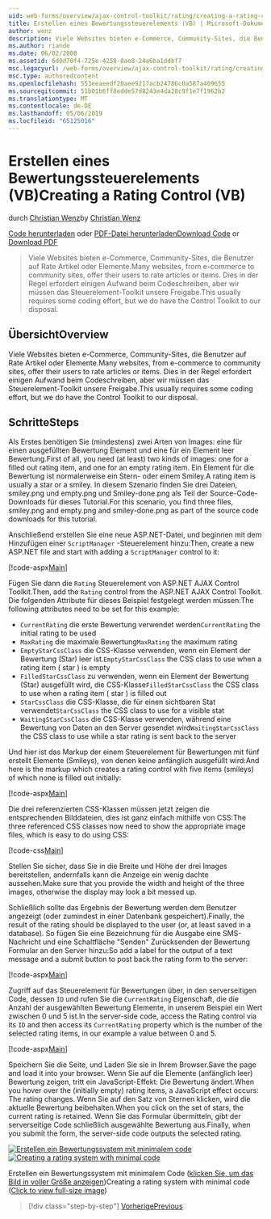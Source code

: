 ```yaml
---
uid: web-forms/overview/ajax-control-toolkit/rating/creating-a-rating-control-vb
title: Erstellen eines Bewertungssteuerelements (VB) | Microsoft-Dokumentation
author: wenz
description: Viele Websites bieten e-Commerce, Community-Sites, die Benutzer auf Rate Artikel oder Elemente. Dies in der Regel erfordert einigen Aufwand beim Codeschreiben, aber wir haben die...
ms.author: riande
ms.date: 06/02/2008
ms.assetid: 6d0d70f4-725e-4258-8ae8-24a6ba1ddbf7
msc.legacyurl: /web-forms/overview/ajax-control-toolkit/rating/creating-a-rating-control-vb
msc.type: authoredcontent
ms.openlocfilehash: 553eeaeedf20aee9217acb24786c0a587a409655
ms.sourcegitcommit: 51b01b6ff8edde57d8243e4da28c9f1e7f1962b2
ms.translationtype: MT
ms.contentlocale: de-DE
ms.lasthandoff: 05/06/2019
ms.locfileid: "65125016"
---
```

# <a name="creating-a-rating-control-vb"></a><span data-ttu-id="ad332-104">Erstellen eines Bewertungssteuerelements (VB)</span><span class="sxs-lookup"><span data-stu-id="ad332-104">Creating a Rating Control (VB)</span></span>

<span data-ttu-id="ad332-105">durch [Christian Wenz](https://github.com/wenz)</span><span class="sxs-lookup"><span data-stu-id="ad332-105">by [Christian Wenz](https://github.com/wenz)</span></span>

<span data-ttu-id="ad332-106">[Code herunterladen](http://download.microsoft.com/download/9/3/f/93f8daea-bebd-4821-833b-95205389c7d0/rating0.vb.zip) oder [PDF-Datei herunterladen](http://download.microsoft.com/download/2/d/c/2dc10e34-6983-41d4-9c08-f78f5387d32b/rating0VB.pdf)</span><span class="sxs-lookup"><span data-stu-id="ad332-106">[Download Code](http://download.microsoft.com/download/9/3/f/93f8daea-bebd-4821-833b-95205389c7d0/rating0.vb.zip) or [Download PDF](http://download.microsoft.com/download/2/d/c/2dc10e34-6983-41d4-9c08-f78f5387d32b/rating0VB.pdf)</span></span>

> <span data-ttu-id="ad332-107">Viele Websites bieten e-Commerce, Community-Sites, die Benutzer auf Rate Artikel oder Elemente.</span><span class="sxs-lookup"><span data-stu-id="ad332-107">Many websites, from e-commerce to community sites, offer their users to rate articles or items.</span></span> <span data-ttu-id="ad332-108">Dies in der Regel erfordert einigen Aufwand beim Codeschreiben, aber wir müssen das Steuerelement-Toolkit unsere Freigabe.</span><span class="sxs-lookup"><span data-stu-id="ad332-108">This usually requires some coding effort, but we do have the Control Toolkit to our disposal.</span></span>

## <a name="overview"></a><span data-ttu-id="ad332-109">Übersicht</span><span class="sxs-lookup"><span data-stu-id="ad332-109">Overview</span></span>

<span data-ttu-id="ad332-110">Viele Websites bieten e-Commerce, Community-Sites, die Benutzer auf Rate Artikel oder Elemente.</span><span class="sxs-lookup"><span data-stu-id="ad332-110">Many websites, from e-commerce to community sites, offer their users to rate articles or items.</span></span> <span data-ttu-id="ad332-111">Dies in der Regel erfordert einigen Aufwand beim Codeschreiben, aber wir müssen das Steuerelement-Toolkit unsere Freigabe.</span><span class="sxs-lookup"><span data-stu-id="ad332-111">This usually requires some coding effort, but we do have the Control Toolkit to our disposal.</span></span>

## <a name="steps"></a><span data-ttu-id="ad332-112">Schritte</span><span class="sxs-lookup"><span data-stu-id="ad332-112">Steps</span></span>

<span data-ttu-id="ad332-113">Als Erstes benötigen Sie (mindestens) zwei Arten von Images: eine für einen ausgefüllten Bewertung Element und eine für ein Element leer Bewertung.</span><span class="sxs-lookup"><span data-stu-id="ad332-113">First of all, you need (at least) two kinds of images: one for a filled out rating item, and one for an empty rating item.</span></span> <span data-ttu-id="ad332-114">Ein Element für die Bewertung ist normalerweise ein Stern- oder einem Smiley.</span><span class="sxs-lookup"><span data-stu-id="ad332-114">A rating item is usually a star or a smiley.</span></span> <span data-ttu-id="ad332-115">In diesem Szenario finden Sie drei Dateien, smiley.png und empty.png und Smiley-done.png als Teil der Source-Code-Downloads für dieses Tutorial.</span><span class="sxs-lookup"><span data-stu-id="ad332-115">For this scenario, you find three files, smiley.png and empty.png and smiley-done.png as part of the source code downloads for this tutorial.</span></span>

<span data-ttu-id="ad332-116">Anschließend erstellen Sie eine neue ASP.NET-Datei, und beginnen mit dem Hinzufügen einer `ScriptManager` -Steuerelement hinzu:</span><span class="sxs-lookup"><span data-stu-id="ad332-116">Then, create a new ASP.NET file and start with adding a `ScriptManager` control to it:</span></span>

[!code-aspx[Main](creating-a-rating-control-vb/samples/sample1.aspx)]

<span data-ttu-id="ad332-117">Fügen Sie dann die `Rating` Steuerelement von ASP.NET AJAX Control Toolkit.</span><span class="sxs-lookup"><span data-stu-id="ad332-117">Then, add the `Rating` control from the ASP.NET AJAX Control Toolkit.</span></span> <span data-ttu-id="ad332-118">Die folgenden Attribute für dieses Beispiel festgelegt werden müssen:</span><span class="sxs-lookup"><span data-stu-id="ad332-118">The following attributes need to be set for this example:</span></span>

- <span data-ttu-id="ad332-119">`CurrentRating` die erste Bewertung verwendet werden</span><span class="sxs-lookup"><span data-stu-id="ad332-119">`CurrentRating` the initial rating to be used</span></span>
- <span data-ttu-id="ad332-120">`MaxRating` die maximale Bewertung</span><span class="sxs-lookup"><span data-stu-id="ad332-120">`MaxRating` the maximum rating</span></span>
- <span data-ttu-id="ad332-121">`EmptyStarCssClass` die CSS-Klasse verwenden, wenn ein Element der Bewertung (Star) leer ist.</span><span class="sxs-lookup"><span data-stu-id="ad332-121">`EmptyStarCssClass` the CSS class to use when a rating item ( star ) is empty</span></span>
- <span data-ttu-id="ad332-122">`FilledStarCssClass` zu verwenden, wenn ein Element der Bewertung (Star) ausgefüllt wird, die CSS-Klasse</span><span class="sxs-lookup"><span data-stu-id="ad332-122">`FilledStarCssClass` the CSS class to use when a rating item ( star ) is filled out</span></span>
- <span data-ttu-id="ad332-123">`StarCssClass` die CSS-Klasse, die für einen sichtbaren Stat verwendet</span><span class="sxs-lookup"><span data-stu-id="ad332-123">`StarCssClass` the CSS class to use for a visible stat</span></span>
- <span data-ttu-id="ad332-124">`WaitingStarCssClass` die CSS-Klasse verwenden, während eine Bewertung von Daten an den Server gesendet wird</span><span class="sxs-lookup"><span data-stu-id="ad332-124">`WaitingStarCssClass` the CSS class to use while a star rating is sent back to the server</span></span>

<span data-ttu-id="ad332-125">Und hier ist das Markup der einem Steuerelement für Bewertungen mit fünf erstellt Elemente (Smileys), von denen keine anfänglich ausgefüllt wird:</span><span class="sxs-lookup"><span data-stu-id="ad332-125">And here is the markup which creates a rating control with five items (smileys) of which none is filled out initially:</span></span>

[!code-aspx[Main](creating-a-rating-control-vb/samples/sample2.aspx)]

<span data-ttu-id="ad332-126">Die drei referenzierten CSS-Klassen müssen jetzt zeigen die entsprechenden Bilddateien, dies ist ganz einfach mithilfe von CSS:</span><span class="sxs-lookup"><span data-stu-id="ad332-126">The three referenced CSS classes now need to show the appropriate image files, which is easy to do using CSS:</span></span>

[!code-css[Main](creating-a-rating-control-vb/samples/sample3.css)]

<span data-ttu-id="ad332-127">Stellen Sie sicher, dass Sie in die Breite und Höhe der drei Images bereitstellen, andernfalls kann die Anzeige ein wenig dachte aussehen.</span><span class="sxs-lookup"><span data-stu-id="ad332-127">Make sure that you provide the width and height of the three images, otherwise the display may look a bit messed up.</span></span>

<span data-ttu-id="ad332-128">Schließlich sollte das Ergebnis der Bewertung werden dem Benutzer angezeigt (oder zumindest in einer Datenbank gespeichert).</span><span class="sxs-lookup"><span data-stu-id="ad332-128">Finally, the result of the rating should be displayed to the user (or, at least saved in a database).</span></span> <span data-ttu-id="ad332-129">So fügen Sie eine Bezeichnung für die Ausgabe eine SMS-Nachricht und eine Schaltfläche "Senden" Zurücksenden der Bewertung Formular an den Server hinzu:</span><span class="sxs-lookup"><span data-stu-id="ad332-129">So add a label for the output of a text message and a submit button to post back the rating form to the server:</span></span>

[!code-aspx[Main](creating-a-rating-control-vb/samples/sample4.aspx)]

<span data-ttu-id="ad332-130">Zugriff auf das Steuerelement für Bewertungen über, in den serverseitigen Code, dessen `ID` und rufen Sie die `CurrentRating` Eigenschaft, die die Anzahl der ausgewählten Bewertung Elemente, in unserem Beispiel ein Wert zwischen 0 und 5 ist.</span><span class="sxs-lookup"><span data-stu-id="ad332-130">In the server-side code, access the Rating control via its `ID` and then access its `CurrentRating` property which is the number of the selected rating items, in our example a value between 0 and 5.</span></span>

[!code-aspx[Main](creating-a-rating-control-vb/samples/sample5.aspx)]

<span data-ttu-id="ad332-131">Speichern Sie die Seite, und Laden Sie sie in Ihrem Browser.</span><span class="sxs-lookup"><span data-stu-id="ad332-131">Save the page and load it into your browser.</span></span> <span data-ttu-id="ad332-132">Wenn Sie auf die Elemente (anfänglich leer) Bewertung zeigen, tritt ein JavaScript-Effekt: Die Bewertung ändert.</span><span class="sxs-lookup"><span data-stu-id="ad332-132">When you hover over the (initially empty) rating items, a JavaScript effect occurs: The rating changes.</span></span> <span data-ttu-id="ad332-133">Wenn Sie auf den Satz von Sternen klicken, wird die aktuelle Bewertung beibehalten.</span><span class="sxs-lookup"><span data-stu-id="ad332-133">When you click on the set of stars, the current rating is retained.</span></span> <span data-ttu-id="ad332-134">Wenn Sie das Formular übermitteln, gibt der serverseitige Code schließlich ausgewählte Bewertung aus.</span><span class="sxs-lookup"><span data-stu-id="ad332-134">Finally, when you submit the form, the server-side code outputs the selected rating.</span></span>

<span data-ttu-id="ad332-135">[![Erstellen ein Bewertungssystem mit minimalem code](creating-a-rating-control-vb/_static/image2.png)](creating-a-rating-control-vb/_static/image1.png)</span><span class="sxs-lookup"><span data-stu-id="ad332-135">[![Creating a rating system with minimal code](creating-a-rating-control-vb/_static/image2.png)](creating-a-rating-control-vb/_static/image1.png)</span></span>

<span data-ttu-id="ad332-136">Erstellen ein Bewertungssystem mit minimalem Code ([klicken Sie, um das Bild in voller Größe anzeigen](creating-a-rating-control-vb/_static/image3.png))</span><span class="sxs-lookup"><span data-stu-id="ad332-136">Creating a rating system with minimal code ([Click to view full-size image](creating-a-rating-control-vb/_static/image3.png))</span></span>

> [!div class="step-by-step"]
> [<span data-ttu-id="ad332-137">Vorherige</span><span class="sxs-lookup"><span data-stu-id="ad332-137">Previous</span></span>](creating-a-rating-control-cs.md)
